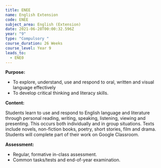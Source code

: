 ```yaml
---
title: ENEE
name: English Extension
code: ENEE
subject_area: English (Extension)
date: 2021-06-28T00:00:32.596Z
year: "9"
type: "Compulsory "
course_duration: 26 Weeks
course_level: Year 9
leads_to:
  - ENE0
---
```

**Purpose:**

* To explore, understand, use and respond to oral, written and visual language effectively
* To develop critical thinking and literacy skills.

**Content:**

Students learn to use and respond to English language and literature through personal reading, writing, speaking, listening, viewing and presenting. This occurs both individually and in group situations. Texts include novels, non-fiction books, poetry, short stories, film and drama. Students will complete part of their work on Google Classroom.

**Assessment:**

* Regular, formative in-class assessment.
* Common tasks/tests and end-of-year examination.
